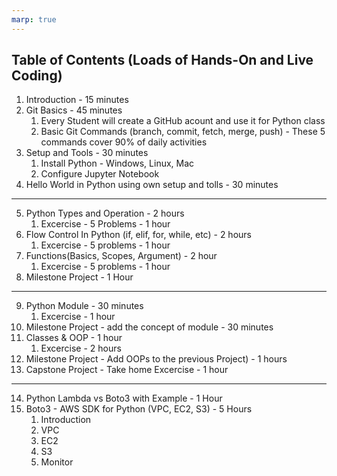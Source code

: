 ```yaml
---
marp: true
---
```


## Table of Contents (Loads of Hands-On and Live Coding)
1. Introduction - 15 minutes
2. Git Basics - 45 minutes
   1. Every Student will create a GitHub acount and use it for Python class
   2. Basic Git Commands (branch, commit, fetch, merge, push) - These 5 commands cover 90% of daily activities
3. Setup and Tools - 30 minutes
   1. Install Python - Windows, Linux, Mac
   2. Configure Jupyter Notebook
4. Hello World in Python using own setup and tolls - 30 minutes
---
5. Python Types and Operation -  2 hours
   1. Excercise - 5 Problems - 1 hour  
6. Flow Control In Python (if, elif, for, while, etc) - 2 hours
   1. Excercise - 5 problems - 1 hour
7. Functions(Basics, Scopes, Argument) - 2 hour
   1. Excercise - 5 problems - 1 hour
8. Milestone Project - 1 Hour
---
9.  Python Module - 30 minutes
    1.  Excercise - 1 hour
10. Milestone Project - add the concept of module - 30 minutes
11. Classes & OOP - 1 hour
    1.  Excercise - 2 hours
12. Milestone Project - Add OOPs to the previous Project) - 1 hours
13. Capstone Project - Take home Excercise - 1 hour
---
14. Python Lambda vs Boto3 with Example - 1 Hour
15. Boto3 -  AWS SDK for Python (VPC, EC2, S3) - 5 Hours
    1.  Introduction
    2.  VPC
    3.  EC2
    4.  S3
    5.  Monitor

